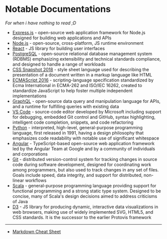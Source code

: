 # Notable Documentations

*For when i have nothing to read ;D*

+ [Express.js](https://expressjs.com/en/starter/hello-world.html) - open-source web application framework for Node.js designed for building web applications and APIs
+ [Node.js](https://nodejs.org/api/) - open-source, cross-platform, JS runtime environment
+ [React](https://reactjs.org/docs/hello-world.html) - JS library for building user interfaces
+ [PostgreSQL](https://www.postgresql.org/docs/current/index.html) - open-source relational database management system (RDBMS) emphasizing extensibility and technical standards compliance, and designed to handle a range of workloads
+ [CSS Snapshot 2018](https://www.w3.org/TR/CSS/#css) - style sheet language used for describing the presentation of a document written in a markup language like HTML
+ [ECMAScript 2016](http://www.ecma-international.org/ecma-262/7.0/index.html#) - scripting-language specification standardized by Ecma International in ECMA-262 and ISO/IEC 16262, created to standardize JavaScript to help foster multiple independent implementations
+ [GraphQL](https://graphql.org/learn/) - open-source data query and manipulation language for APIs, and a runtime for fulfilling queries with existing data
+ [VS Code](https://code.visualstudio.com/docs) - source-code editor developed by Microsoft including support for debugging, embedded Git control and GitHub, syntax highlighting, intelligent code completion, snippets, and code refactoring
+ [Python](https://docs.python.org/3/) - interpreted, high-level, general-purpose programming language, first released in 1991, having a design philosophy that emphasizes code readability with notable use of significant whitespace
+ [Angular](https://angular.io/docs) - TypeScript-based open-source web application framework led by the Angular Team at Google and by a community of individuals and corporations
+ [Git](https://git-scm.com/docs) - distributed version-control system for tracking changes in source code during software development, designed for coordinating work among programmers, but also used to track changes in any set of files. Goals include speed, data integrity, and support for distributed, non-linear workflows
+ [Scala](https://docs.scala-lang.org/) - general-purpose programming language providing support for functional programming and a strong static type system. Designed to be concise, many of Scala's design decisions aimed to address criticisms of Java
+ [D3](https://github.com/d3/d3/wiki) - JS library for producing dynamic, interactive data visualizations in web browsers, making use of widely implemented SVG, HTML5, and CSS standards. It is the successor to the earlier Protovis framework

---

+ [Markdown Cheat Sheet](https://www.markdownguide.org/cheat-sheet/)